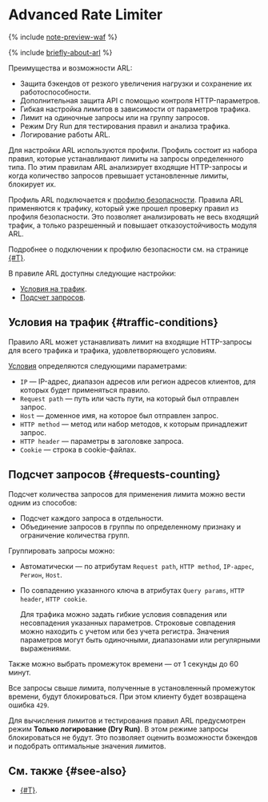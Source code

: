 # Advanced Rate Limiter

{% include [note-preview-waf](../../_includes/smartwebsecurity/note-preview-arl.md) %}

{% include [briefly-about-arl](../../_includes/smartwebsecurity/briefly-about-arl.md) %}

Преимущества и возможности ARL:

* Защита бэкендов от резкого увеличения нагрузки и сохранение их работоспособности.
* Дополнительная защита API с помощью контроля HTTP-параметров.
* Гибкая настройка лимитов в зависимости от параметров трафика.
* Лимит на одиночные запросы или на группу запросов.
* Режим Dry Run для тестирования правил и анализа трафика.
* Логирование работы ARL.

Для настройки ARL используются профили. Профиль состоит из набора правил, которые устанавливают лимиты на запросы определенного типа. По этим правилам ARL анализирует входящие HTTP-запросы и когда количество запросов превышает установленные лимиты, блокирует их.

Профиль ARL подключается к [профилю безопасности](profiles.md). Правила ARL применяются к трафику, который уже прошел проверку правил из профиля безопасности. Это позволяет анализировать не весь входящий трафик, а только разрешенный и повышает отказоустойчивость модуля ARL.

Подробнее о подключении к профилю безопасности см. на странице [{#T}](../quickstart/quickstart-arl.md).

В правиле ARL доступны следующие настройки:
* [Условия на трафик](#traffic-conditions).
* [Подсчет запросов](#requests-counting).

## Условия на трафик {#traffic-conditions}

Правило ARL может устанавливать лимит на входящие HTTP-запросы для всего трафика и трафика, удовлетворяющего условиям.

[Условия](conditions.md) определяются следующими параметрами:

* `IP` — IP-адрес, диапазон адресов или регион адресов клиентов, для которых будет применяться правило.
* `Request path` — путь или часть пути, на который был отправлен запрос.
* `Host` — доменное имя, на которое был отправлен запрос.
* `HTTP method` — метод или набор методов, к которым принадлежит запрос.
* `HTTP header` — параметры в заголовке запроса.
* `Cookie` — строка в cookie-файлах.

## Подсчет запросов {#requests-counting}

Подсчет количества запросов для применения лимита можно вести одним из способов:

* Подсчет каждого запроса в отдельности.
* Объединение запросов в группы по определенному признаку и ограничение количества групп.
  
Группировать запросы можно:
* Автоматически — по атрибутам `Request path`, `HTTP method`, `IP-адрес`, `Регион`, `Host`.
* По совпадению указанного ключа в атрибутах `Query params`, `HTTP header`, `HTTP cookie`.
  
  Для трафика можно задать гибкие условия совпадения или несовпадения указанных параметров. Строковые совпадения можно находить с учетом или без учета регистра. Значения параметров могут быть одиночными, диапазонами или регулярными выражениями.

Также можно выбрать промежуток времени — от 1 секунды до 60 минут.

Все запросы свыше лимита, полученные в установленный промежуток времени, будут блокироваться. При этом клиенту будет возвращена ошибка `429`.

Для вычисления лимитов и тестирования правил ARL предусмотрен режим **Только логирование (Dry Run)**. В этом режиме запросы блокироваться не будут. Это позволяет оценить возможности бэкендов и подобрать оптимальные значения лимитов.

## См. также {#see-also}

* [{#T}](../quickstart/quickstart-arl.md).